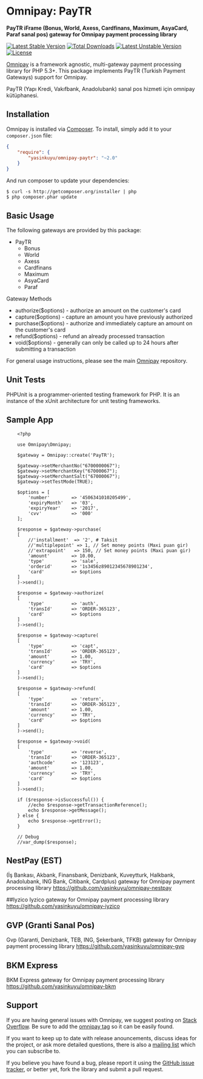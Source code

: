 # Omnipay: PayTR

**PayTR iFrame (Bonus, World, Axess, Cardfinans, Maximum, AsyaCard, Paraf sanal pos) gateway for Omnipay payment processing library**

[![Latest Stable Version](https://poser.pugx.org/yasinkuyu/omnipay-paytr/v/stable)](https://packagist.org/packages/yasinkuyu/omnipay-paytr) 
[![Total Downloads](https://poser.pugx.org/yasinkuyu/omnipay-paytr/downloads)](https://packagist.org/packages/yasinkuyu/omnipay-paytr) 
[![Latest Unstable Version](https://poser.pugx.org/yasinkuyu/omnipay-paytr/v/unstable)](https://packagist.org/packages/yasinkuyu/omnipay-paytr) 
[![License](https://poser.pugx.org/yasinkuyu/omnipay-paytr/license)](https://packagist.org/packages/yasinkuyu/omnipay-paytr)

[Omnipay](https://github.com/thephpleague/omnipay) is a framework agnostic, multi-gateway payment
processing library for PHP 5.3+. This package implements PayTR (Turkish Payment Gateways) support for Omnipay.


PayTR (Yapı Kredi, Vakıfbank, Anadolubank) sanal pos hizmeti için omnipay kütüphanesi.

## Installation

Omnipay is installed via [Composer](http://getcomposer.org/). To install, simply add it
to your `composer.json` file:

```json
{
    "require": {
        "yasinkuyu/omnipay-paytr": "~2.0"
    }
}
```

And run composer to update your dependencies:

    $ curl -s http://getcomposer.org/installer | php
    $ php composer.phar update

## Basic Usage

The following gateways are provided by this package:

* PayTR
    - Bonus
    - World
    - Axess
    - Cardfinans
    - Maximum
    - AsyaCard
    - Paraf

Gateway Methods

* authorize($options) - authorize an amount on the customer's card
* capture($options) - capture an amount you have previously authorized
* purchase($options) - authorize and immediately capture an amount on the customer's card
* refund($options) - refund an already processed transaction
* void($options) - generally can only be called up to 24 hours after submitting a transaction

For general usage instructions, please see the main [Omnipay](https://github.com/thephpleague/omnipay)
repository.

## Unit Tests

PHPUnit is a programmer-oriented testing framework for PHP. It is an instance of the xUnit architecture for unit testing frameworks.

## Sample App
        <?php 

        use Omnipay\Omnipay;

		$gateway = Omnipay::create('PayTR');

		$gateway->setMerchantNo("6700000067");
		$gateway->setMerchantKey("67000067");
		$gateway->setMerchantSalt("67000067");
		$gateway->setTestMode(TRUE);

		$options = [
			'number'        => '4506341010205499',
			'expiryMonth'   => '03',
			'expiryYear'    => '2017',
			'cvv'           => '000'
		];

		$response = $gateway->purchase(
		[
			//'installment'  => '2', # Taksit
			//'multiplepoint' => 1, // Set money points (Maxi puan gir)
			//'extrapoint'   => 150, // Set money points (Maxi puan gir)
			'amount'        => 10.00,
			'type'          => 'sale',
			'orderid'       => '1s3456z89012345678901234',
			'card'          => $options
		]
		)->send();

		$response = $gateway->authorize(
		[
			'type'          => 'auth',
			'transId'       => 'ORDER-365123',
			'card'          => $options
		]
		)->send();

		$response = $gateway->capture(
		[
			'type'          => 'capt',
			'transId'       => 'ORDER-365123',
			'amount'        => 1.00,
			'currency'      => 'TRY',
			'card'          => $options
		]
		)->send();

		$response = $gateway->refund(
		[
			'type'          => 'return',
			'transId'       => 'ORDER-365123',
			'amount'        => 1.00,
			'currency'      => 'TRY',
			'card'          => $options
		]
		)->send();

		$response = $gateway->void(
		[
			'type'          => 'reverse',
			'transId'       => 'ORDER-365123',
			'authcode'      => '123123',
			'amount'        => 1.00,
			'currency'      => 'TRY',
			'card'          => $options
		]
		)->send();

		if ($response->isSuccessful()) {
			//echo $response->getTransactionReference();
			echo $response->getMessage();
		} else {
			echo $response->getError();
		}

		// Debug
		//var_dump($response);

## NestPay (EST)
(İş Bankası, Akbank, Finansbank, Denizbank, Kuveytturk, Halkbank, Anadolubank, ING Bank, Citibank, Cardplus) gateway for Omnipay payment processing library
https://github.com/yasinkuyu/omnipay-nestpay

##Iyzico
Iyzico gateway for Omnipay payment processing library
https://github.com/yasinkuyu/omnipay-iyzico

## GVP (Granti Sanal Pos)
Gvp (Garanti, Denizbank, TEB, ING, Şekerbank, TFKB) gateway for Omnipay payment processing library
https://github.com/yasinkuyu/omnipay-gvp

## BKM Express
BKM Express gateway for Omnipay payment processing library
https://github.com/yasinkuyu/omnipay-bkm


## Support

If you are having general issues with Omnipay, we suggest posting on
[Stack Overflow](http://stackoverflow.com/). Be sure to add the
[omnipay tag](http://stackoverflow.com/questions/tagged/omnipay) so it can be easily found.

If you want to keep up to date with release anouncements, discuss ideas for the project, or ask more detailed questions, there is also a [mailing list](https://groups.google.com/forum/#!forum/omnipay) which
you can subscribe to.

If you believe you have found a bug, please report it using the [GitHub issue tracker](https://github.com/yasinkuyu/omnipay-paytr/issues),
or better yet, fork the library and submit a pull request.
